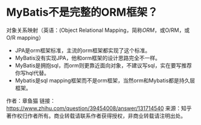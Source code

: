 # MyBatis不是完整的ORM框架？

对象关系映射（英语：(Object Relational Mapping，简称*ORM*，或O/RM，或O/R mapping）

- JPA是orm框架标准，主流的orm框架都实现了这个标准。
- MyBatis没有实现JPA，他和orm框架的设计思路完全不一样。
- MyBatis是拥抱sql，而orm则更靠近面向对象，不建议写sql，实在要写推荐你写hql代替。
- Mybatis是sql mapping框架而不是orm框架，当然orm和Mybatis都是持久层框架。








作者：章鱼猫
链接：https://www.zhihu.com/question/39454008/answer/131714540
来源：知乎
著作权归作者所有。商业转载请联系作者获得授权，非商业转载请注明出处。